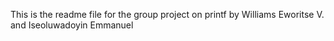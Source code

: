 This is the readme file for the group project on printf by Williams Eworitse V. and Iseoluwadoyin Emmanuel
